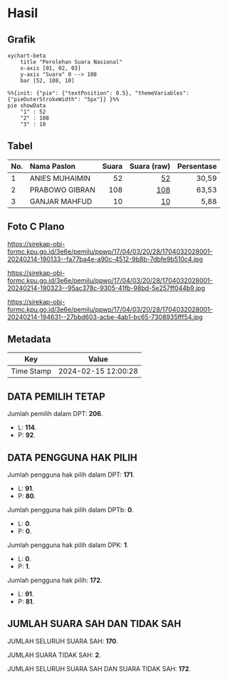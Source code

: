 # Hasil

## Grafik

```mermaid
xychart-beta
    title "Perolehan Suara Nasional"
    x-axis [01, 02, 03]
    y-axis "Suara" 0 --> 108
    bar [52, 108, 10]
```

```mermaid
%%{init: {"pie": {"textPosition": 0.5}, "themeVariables": {"pieOuterStrokeWidth": "5px"}} }%%
pie showData
    "1" : 52
    "2" : 108
    "3" : 10
```

## Tabel

| No. | Nama Paslon    | Suara | Suara (raw) | Persentase |
|:--- |:-------------- | -----:| -----------:| ----------:|
| 1   | ANIES MUHAIMIN | 52    | [52][p-1]   | 30,59      |
| 2   | PRABOWO GIBRAN | 108   | [108][p-2]  | 63,53      |
| 3   | GANJAR MAHFUD  | 10    | [10][p-3]   | 5,88       |


[p-1]: https://github.com/gigit-pemilu/pemilu-2024/blob/main/pilpres/hitung-suara/sub/17-bengkulu/sub/04-kaur/sub/03-kaur-utara/sub/2028-coko-enau/sub/001-tps/sub/paslon-1.txt
[p-2]: https://github.com/gigit-pemilu/pemilu-2024/blob/main/pilpres/hitung-suara/sub/17-bengkulu/sub/04-kaur/sub/03-kaur-utara/sub/2028-coko-enau/sub/001-tps/sub/paslon-2.txt
[p-3]: https://github.com/gigit-pemilu/pemilu-2024/blob/main/pilpres/hitung-suara/sub/17-bengkulu/sub/04-kaur/sub/03-kaur-utara/sub/2028-coko-enau/sub/001-tps/sub/paslon-3.txt

## Foto C Plano

https://sirekap-obj-formc.kpu.go.id/3e6e/pemilu/ppwp/17/04/03/20/28/1704032028001-20240214-190133--fa77ba4e-a90c-4512-9b8b-7dbfe9b510c4.jpg

https://sirekap-obj-formc.kpu.go.id/3e6e/pemilu/ppwp/17/04/03/20/28/1704032028001-20240214-190323--95ac378c-9305-41fb-98bd-5e257ff044b9.jpg

https://sirekap-obj-formc.kpu.go.id/3e6e/pemilu/ppwp/17/04/03/20/28/1704032028001-20240214-194631--27bbd603-acbe-4ab1-bc65-7308935fff54.jpg


## Metadata

| Key        | Value               |
| ---------- | ------------------- |
| Time Stamp | 2024-02-15 12:00:28 |


## DATA PEMILIH TETAP

Jumlah pemilih dalam DPT: **206**.
 * L: **114**.
 * P: **92**.

## DATA PENGGUNA HAK PILIH

Jumlah pengguna hak pilih dalam DPT: **171**.
 * L: **91**.
 * P: **80**.

Jumlah pengguna hak pilih dalam DPTb: **0**.
 * L: **0**.
 * P: **0**.

Jumlah pengguna hak pilih dalam DPK: **1**.
 * L: **0**.
 * P: **1**.

Jumlah pengguna hak pilih: **172**.
 * L: **91**.
 * P: **81**.

## JUMLAH SUARA SAH DAN TIDAK SAH

JUMLAH SELURUH SUARA SAH: **170**.

JUMLAH SUARA TIDAK SAH: **2**.

JUMLAH SELURUH SUARA SAH DAN SUARA TIDAK SAH: **172**.


